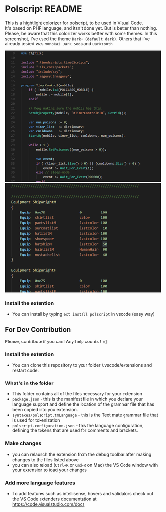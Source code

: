 # Polscript README
This is a hightlight colorizer for polscript, to be used in Visual Code.<br> 
It's based on PHP language, and itsn't done yet. But is better than nothing.<br>
Please, be aware that this colorizer works better with some themes. In this screenshot, I've used the theme `Dark+ (default dark)`.
Others that i've already tested was `Monokai Dark Soda` and `Darktooth`

![highlight example](https://github.com/vitorfdl/polscript-vscode/raw/master/example.png) ![highlight example](https://github.com/vitorfdl/polscript-vscode/raw/master/examplecfg.png)

### Install the extention
* You can install by typing `ext install polscript` in vscode (easy way)

## For Dev Contribution
Please, contribute if you can! Any help counts ! =] 

### Install the extention
* You can clone this repository to your folder <user home>/.vscode/extensions and restart code.

### What's in the folder
* This folder contains all of the files necessary for your extension
* `package.json` - this is the manifest file in which you declare your language support and define
the location of the grammar file that has been copied into you extension.
* `syntaxes/polscript.tmLanguage` - this is the Text mate grammar file that is used for tokenization
* `polscript.configuration.json` - this the language configuration, defining the tokens that are used for
comments and brackets.

### Make changes
* you can relaunch the extension from the debug toolbar after making changes to the files listed above
* you can also reload (`Ctrl+R` or `Cmd+R` on Mac) the VS Code window with your extension to load your changes

### Add more language features
* To add features such as intellisense, hovers and validators check out the VS Code extenders documentation at
https://code.visualstudio.com/docs